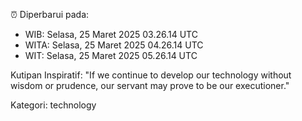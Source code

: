 ⏰ Diperbarui pada:
- WIB: Selasa, 25 Maret 2025 03.26.14 UTC
- WITA: Selasa, 25 Maret 2025 04.26.14 UTC
- WIT: Selasa, 25 Maret 2025 05.26.14 UTC

Kutipan Inspiratif:
"If we continue to develop our technology without wisdom or prudence, our servant may prove to be our executioner."


Kategori: technology

